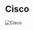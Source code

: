 # Cisco
![Cisco](https://github.com/qklarer/Cisco/assets/84090326/d807190f-a74e-4f50-8a4a-244f8d9fcd4d)
